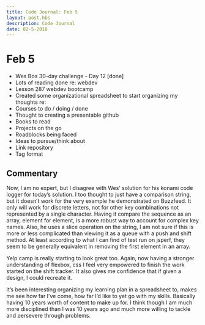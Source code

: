 ```yaml
---
title: Code Journal: Feb 5
layout: post.hbs
description: Code Journal
date: 02-5-2018
---
```

# Feb 5

- Wes Bos 30-day challenge - Day 12 [done]
- Lots of reading done re: webdev
- Lesson 287 webdev bootcamp
- Created some organizational spreadsheet to start organizing my thoughts re:
- Courses to do / doing / done
- Thought to creating a presentable github
- Books to read
- Projects on the go
- Roadblocks being faced
- Ideas to pursue/think about
- Link repository
- Tag format

## Commentary

Now, I am no expert, but I disagree with Wes’ solution for his konami code logger for today’s solution.  I too thought to just have a comparison string, but it doesn’t work for the very example he demonstrated on Buzzfeed.  It only will work for discrete letters, not for other key combinations not represented by a single character.  Having it compare the sequence as an array, element for element, is a more robust way to account for complex key names.  Also, he uses a slice operation on the string, I am not sure if this is more or less complicated than viewing it as a queue with a push and shift method. At least according to what I can find of test run on jsperf, they seem to be generally equivalent in removing the first element in an array.

Yelp camp is really starting to look great too. Again, now having a stronger understanding of flexbox, css I feel very empowered to finish the work started on the shift tracker.  It also gives me confidence that if given a design, I could recreate it.

It’s been interesting organizing my learning plan in a spreadsheet to, makes me see how far I’ve come, how far I’d like to yet go with my skills.  Basically having 10 years worth of content to make up for.  I think though I am much more disciplined than I was 10 years ago and much more willing to tackle and persevere through problems.